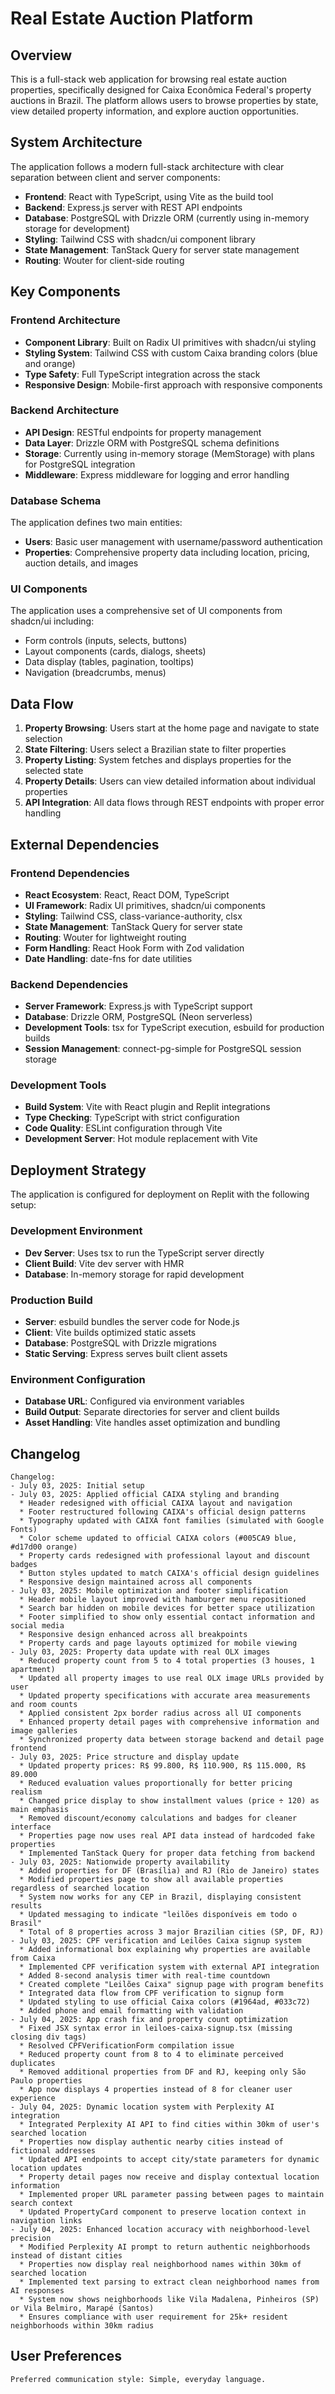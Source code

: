 # Real Estate Auction Platform

## Overview

This is a full-stack web application for browsing real estate auction properties, specifically designed for Caixa Econômica Federal's property auctions in Brazil. The platform allows users to browse properties by state, view detailed property information, and explore auction opportunities.

## System Architecture

The application follows a modern full-stack architecture with clear separation between client and server components:

- **Frontend**: React with TypeScript, using Vite as the build tool
- **Backend**: Express.js server with REST API endpoints
- **Database**: PostgreSQL with Drizzle ORM (currently using in-memory storage for development)
- **Styling**: Tailwind CSS with shadcn/ui component library
- **State Management**: TanStack Query for server state management
- **Routing**: Wouter for client-side routing

## Key Components

### Frontend Architecture
- **Component Library**: Built on Radix UI primitives with shadcn/ui styling
- **Styling System**: Tailwind CSS with custom Caixa branding colors (blue and orange)
- **Type Safety**: Full TypeScript integration across the stack
- **Responsive Design**: Mobile-first approach with responsive components

### Backend Architecture
- **API Design**: RESTful endpoints for property management
- **Data Layer**: Drizzle ORM with PostgreSQL schema definitions
- **Storage**: Currently using in-memory storage (MemStorage) with plans for PostgreSQL integration
- **Middleware**: Express middleware for logging and error handling

### Database Schema
The application defines two main entities:
- **Users**: Basic user management with username/password authentication
- **Properties**: Comprehensive property data including location, pricing, auction details, and images

### UI Components
The application uses a comprehensive set of UI components from shadcn/ui including:
- Form controls (inputs, selects, buttons)
- Layout components (cards, dialogs, sheets)
- Data display (tables, pagination, tooltips)
- Navigation (breadcrumbs, menus)

## Data Flow

1. **Property Browsing**: Users start at the home page and navigate to state selection
2. **State Filtering**: Users select a Brazilian state to filter properties
3. **Property Listing**: System fetches and displays properties for the selected state
4. **Property Details**: Users can view detailed information about individual properties
5. **API Integration**: All data flows through REST endpoints with proper error handling

## External Dependencies

### Frontend Dependencies
- **React Ecosystem**: React, React DOM, TypeScript
- **UI Framework**: Radix UI primitives, shadcn/ui components
- **Styling**: Tailwind CSS, class-variance-authority, clsx
- **State Management**: TanStack Query for server state
- **Routing**: Wouter for lightweight routing
- **Form Handling**: React Hook Form with Zod validation
- **Date Handling**: date-fns for date utilities

### Backend Dependencies
- **Server Framework**: Express.js with TypeScript support
- **Database**: Drizzle ORM, PostgreSQL (Neon serverless)
- **Development Tools**: tsx for TypeScript execution, esbuild for production builds
- **Session Management**: connect-pg-simple for PostgreSQL session storage

### Development Tools
- **Build System**: Vite with React plugin and Replit integrations
- **Type Checking**: TypeScript with strict configuration
- **Code Quality**: ESLint configuration through Vite
- **Development Server**: Hot module replacement with Vite

## Deployment Strategy

The application is configured for deployment on Replit with the following setup:

### Development Environment
- **Dev Server**: Uses tsx to run the TypeScript server directly
- **Client Build**: Vite dev server with HMR
- **Database**: In-memory storage for rapid development

### Production Build
- **Server**: esbuild bundles the server code for Node.js
- **Client**: Vite builds optimized static assets
- **Database**: PostgreSQL with Drizzle migrations
- **Static Serving**: Express serves built client assets

### Environment Configuration
- **Database URL**: Configured via environment variables
- **Build Output**: Separate directories for server and client builds
- **Asset Handling**: Vite handles asset optimization and bundling

## Changelog

```
Changelog:
- July 03, 2025: Initial setup
- July 03, 2025: Applied official CAIXA styling and branding
  * Header redesigned with official CAIXA layout and navigation
  * Footer restructured following CAIXA's official design patterns
  * Typography updated with CAIXA font families (simulated with Google Fonts)
  * Color scheme updated to official CAIXA colors (#005CA9 blue, #d17d00 orange)
  * Property cards redesigned with professional layout and discount badges
  * Button styles updated to match CAIXA's official design guidelines
  * Responsive design maintained across all components
- July 03, 2025: Mobile optimization and footer simplification
  * Header mobile layout improved with hamburger menu repositioned
  * Search bar hidden on mobile devices for better space utilization
  * Footer simplified to show only essential contact information and social media
  * Responsive design enhanced across all breakpoints
  * Property cards and page layouts optimized for mobile viewing
- July 03, 2025: Property data update with real OLX images
  * Reduced property count from 5 to 4 total properties (3 houses, 1 apartment)
  * Updated all property images to use real OLX image URLs provided by user
  * Updated property specifications with accurate area measurements and room counts
  * Applied consistent 2px border radius across all UI components
  * Enhanced property detail pages with comprehensive information and image galleries
  * Synchronized property data between storage backend and detail page frontend
- July 03, 2025: Price structure and display update
  * Updated property prices: R$ 99.800, R$ 110.900, R$ 115.000, R$ 89.000
  * Reduced evaluation values proportionally for better pricing realism
  * Changed price display to show installment values (price ÷ 120) as main emphasis
  * Removed discount/economy calculations and badges for cleaner interface
  * Properties page now uses real API data instead of hardcoded fake properties
  * Implemented TanStack Query for proper data fetching from backend
- July 03, 2025: Nationwide property availability
  * Added properties for DF (Brasília) and RJ (Rio de Janeiro) states
  * Modified properties page to show all available properties regardless of searched location
  * System now works for any CEP in Brazil, displaying consistent results
  * Updated messaging to indicate "leilões disponíveis em todo o Brasil"
  * Total of 8 properties across 3 major Brazilian cities (SP, DF, RJ)
- July 03, 2025: CPF verification and Leilões Caixa signup system
  * Added informational box explaining why properties are available from Caixa
  * Implemented CPF verification system with external API integration
  * Added 8-second analysis timer with real-time countdown
  * Created complete "Leilões Caixa" signup page with program benefits
  * Integrated data flow from CPF verification to signup form
  * Updated styling to use official Caixa colors (#1964ad, #033c72)
  * Added phone and email formatting with validation
- July 04, 2025: App crash fix and property count optimization
  * Fixed JSX syntax error in leiloes-caixa-signup.tsx (missing closing div tags)
  * Resolved CPFVerificationForm compilation issue
  * Reduced property count from 8 to 4 to eliminate perceived duplicates
  * Removed additional properties from DF and RJ, keeping only São Paulo properties
  * App now displays 4 properties instead of 8 for cleaner user experience
- July 04, 2025: Dynamic location system with Perplexity AI integration
  * Integrated Perplexity AI API to find cities within 30km of user's searched location
  * Properties now display authentic nearby cities instead of fictional addresses
  * Updated API endpoints to accept city/state parameters for dynamic location updates
  * Property detail pages now receive and display contextual location information
  * Implemented proper URL parameter passing between pages to maintain search context
  * Updated PropertyCard component to preserve location context in navigation links
- July 04, 2025: Enhanced location accuracy with neighborhood-level precision
  * Modified Perplexity AI prompt to return authentic neighborhoods instead of distant cities
  * Properties now display real neighborhood names within 30km of searched location
  * Implemented text parsing to extract clean neighborhood names from AI responses
  * System now shows neighborhoods like Vila Madalena, Pinheiros (SP) or Vila Belmiro, Marapé (Santos)
  * Ensures compliance with user requirement for 25k+ resident neighborhoods within 30km radius
```

## User Preferences

```
Preferred communication style: Simple, everyday language.
```